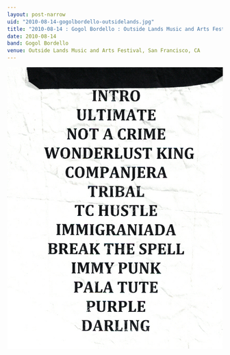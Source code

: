```yaml
---
layout: post-narrow
uid: "2010-08-14-gogolbordello-outsidelands.jpg"
title: "2010-08-14 : Gogol Bordello : Outside Lands Music and Arts Festival, San Francisco, CA"
date: 2010-08-14
band: Gogol Bordello
venue: Outside Lands Music and Arts Festival, San Francisco, CA
---
```


<div class="showcase">
  <img src="/img/2010/08/20100814-GogolBordello-OutsideLands.jpg" alt="2010-08-14-gogolbordello-outsidelands.jpg">
</div>
